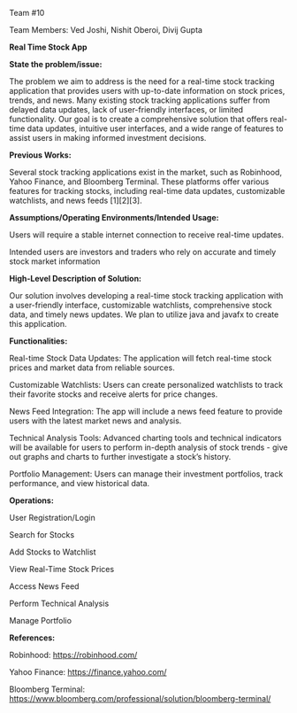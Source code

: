 Team #10

Team Members: Ved Joshi, Nishit Oberoi, Divij Gupta

 **Real Time Stock App**

**State the problem/issue:**

The problem we aim to address is the need for a real-time stock tracking application that provides users with up-to-date information on stock prices, trends, and news. Many existing stock tracking applications suffer from delayed data updates, lack of user-friendly interfaces, or limited functionality. Our goal is to create a comprehensive solution that offers real-time data updates, intuitive user interfaces, and a wide range of features to assist users in making informed investment decisions.

**Previous Works:**

Several stock tracking applications exist in the market, such as Robinhood, Yahoo Finance, and Bloomberg Terminal. These platforms offer various features for tracking stocks, including real-time data updates, customizable watchlists, and news feeds [1][2][3].

**Assumptions/Operating Environments/Intended Usage:**

Users will require a stable internet connection to receive real-time updates. 

Intended users are investors and traders who rely on accurate and timely stock market information

**High-Level Description of Solution:**

Our solution involves developing a real-time stock tracking application with a user-friendly interface, customizable watchlists, comprehensive stock data, and timely news updates. We plan to utilize java and javafx to create this application.

**Functionalities:**

Real-time Stock Data Updates: The application will fetch real-time stock prices and market data from reliable sources.

Customizable Watchlists: Users can create personalized watchlists to track their favorite stocks and receive alerts for price changes.

News Feed Integration: The app will include a news feed feature to provide users with the latest market news and analysis.

Technical Analysis Tools: Advanced charting tools and technical indicators will be available for users to perform in-depth analysis of stock trends - give out graphs and charts to further investigate a stock’s history.

Portfolio Management: Users can manage their investment portfolios, track performance, and view historical data.

**Operations:**

User Registration/Login

Search for Stocks

Add Stocks to Watchlist

View Real-Time Stock Prices

Access News Feed

Perform Technical Analysis

Manage Portfolio

**References:**

Robinhood: https://robinhood.com/

Yahoo Finance: https://finance.yahoo.com/

Bloomberg Terminal: https://www.bloomberg.com/professional/solution/bloomberg-terminal/
